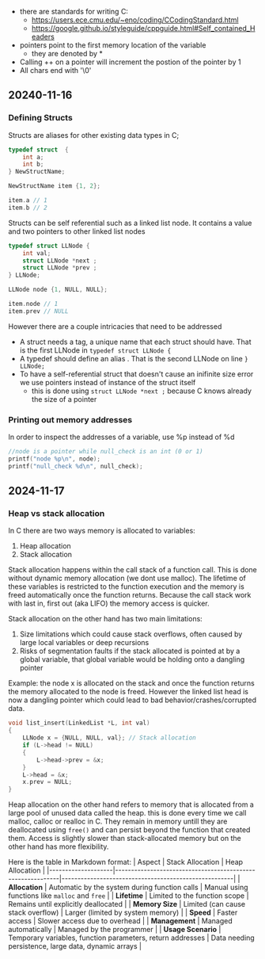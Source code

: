 - there are standards for writing C:
    - https://users.ece.cmu.edu/~eno/coding/CCodingStandard.html
    - https://google.github.io/styleguide/cppguide.html#Self_contained_Headers
- pointers point to the first memory location of the variable
    - they are denoted by *
- Calling ++ on a pointer will increment the postion of the pointer by 1
- All chars end with '\0'

## 20240-11-16
### Defining Structs
Structs are aliases for other existing data types in C;

```c
typedef struct  {
    int a;
    int b;
} NewStructName; 

NewStructName item {1, 2};

item.a // 1
item.b // 2

```

Structs can be self referential such as a linked list node. It contains a value and two pointers to other linked list nodes

```c
typedef struct LLNode {
    int val;
    struct LLNode *next ;
    struct LLNode *prev ;
} LLNode; 

LLNode node {1, NULL, NULL};

item.node // 1
item.prev // NULL
```

However there are a couple intricacies that need to be addressed
- A struct needs a tag, a unique name that each struct should have. That is the first LLNode in `typedef struct LLNode {`
- A typedef should define an alias . That is the second LLNode on line `} LLNode;`
- To have a self-referential struct that doesn't cause an inifinite size error we use pointers instead of instance of the struct itself
    - this is done using `struct LLNode *next ;` because C knows already the size of a pointer

### Printing out memory addresses
In order to inspect the addresses of a variable, use %p instead of %d
```c
//node is a pointer while null_check is an int (0 or 1)
printf("node %p\n", node); 
printf("null_check %d\n", null_check);
```

## 2024-11-17
### Heap vs stack allocation

In C there are two ways memory is allocated to variables:
1. Heap allocation
2. Stack allocation

Stack allocation happens within the call stack of a function call. This is done without dynamic memory allocation (we dont use malloc). The lifetime of these variables is restricted to the function execution and the memory is freed automatically once the function returns. Because the call stack work with last in, first out (aka LIFO) the memory access is quicker.

Stack allocation on the other hand has two main limitations:
1. Size limitations which could cause stack overflows, often caused by large local variables or deep recursions
2. Risks of segmentation faults if the stack allocated is pointed at by a global variable, that global variable would be holding onto a dangling pointer

Example: the node x is allocated on the stack and once the function returns the memory allocated to the node is freed. However the linked list head is now a dangling pointer which could lead to bad behavior/crashes/corrupted data.

```c
void list_insert(LinkedList *L, int val)
{
    LLNode x = {NULL, NULL, val}; // Stack allocation
    if (L->head != NULL)
    {
        L->head->prev = &x;
    }
    L->head = &x;
    x.prev = NULL;
}
```

Heap allocation on the other hand refers to memory that is allocated from a large pool of unused data called the heap. this is done every time we call malloc, calloc or realloc in C. They remain in memory untill they are deallocated using `free()` and can persist beyond the function that created them. Access is slightly slower than stack-allocated memory but on the other hand has more flexibility.

Here is the table in Markdown format:
| Aspect             | Stack Allocation                                           | Heap Allocation                                      |
|--------------------|------------------------------------------------------------|------------------------------------------------------|
| **Allocation**     | Automatic by the system during function calls              | Manual using functions like `malloc` and `free`      |
| **Lifetime**       | Limited to the function scope                              | Remains until explicitly deallocated                 |
| **Memory Size**    | Limited (can cause stack overflow)                         | Larger (limited by system memory)                    |
| **Speed**          | Faster access                                              | Slower access due to overhead                        |
| **Management**     | Managed automatically                                      | Managed by the programmer                            |
| **Usage Scenario** | Temporary variables, function parameters, return addresses | Data needing persistence, large data, dynamic arrays |
